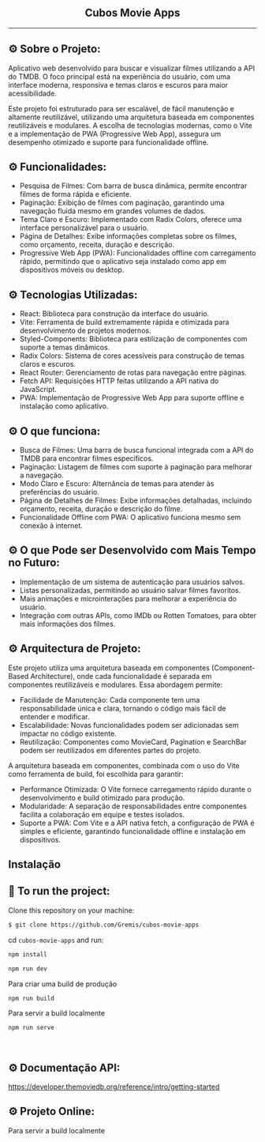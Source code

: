 <h2 align="center">Cubos Movie Apps</h2>

<hr/>

## ⚙️ Sobre o Projeto:
Aplicativo web desenvolvido para buscar e visualizar filmes utilizando a API do TMDB. O foco principal está na experiência do usuário, com uma interface moderna, responsiva e temas claros e escuros para maior acessibilidade.

Este projeto foi estruturado para ser escalável, de fácil manutenção e altamente reutilizável, utilizando uma arquitetura baseada em componentes reutilizáveis e modulares. A escolha de tecnologias modernas, como o Vite e a implementação de PWA (Progressive Web App), assegura um desempenho otimizado e suporte para funcionalidade offline.

## ⚙️ Funcionalidades:
- Pesquisa de Filmes: Com barra de busca dinâmica, permite encontrar filmes de forma rápida e eficiente.
- Paginação: Exibição de filmes com paginação, garantindo uma navegação fluida mesmo em grandes volumes de dados.
- Tema Claro e Escuro: Implementado com Radix Colors, oferece uma interface personalizável para o usuário.
- Página de Detalhes: Exibe informações completas sobre os filmes, como orçamento, receita, duração e descrição.
- Progressive Web App (PWA): Funcionalidades offline com carregamento rápido, permitindo que o aplicativo seja instalado como app em dispositivos móveis ou desktop.

## ⚙️ Tecnologias Utilizadas:

- React: Biblioteca para construção da interface do usuário.
- Vite: Ferramenta de build extremamente rápida e otimizada para desenvolvimento de projetos modernos.
- Styled-Components: Biblioteca para estilização de componentes com suporte a temas dinâmicos.
- Radix Colors: Sistema de cores acessíveis para construção de temas claros e escuros.
- React Router: Gerenciamento de rotas para navegação entre páginas.
- Fetch API: Requisições HTTP feitas utilizando a API nativa do JavaScript.
- PWA: Implementação de Progressive Web App para suporte offline e instalação como aplicativo.


## ⚙️ O que funciona:
- Busca de Filmes: Uma barra de busca funcional integrada com a API do TMDB para encontrar filmes específicos.
- Paginação: Listagem de filmes com suporte à paginação para melhorar a navegação.
- Modo Claro e Escuro: Alternância de temas para atender às preferências do usuário.
- Página de Detalhes de Filmes: Exibe informações detalhadas, incluindo orçamento, receita, duração e descrição do filme.
- Funcionalidade Offline com PWA: O aplicativo funciona mesmo sem conexão à internet.

## ⚙️ O que Pode ser Desenvolvido com Mais Tempo no Futuro:
- Implementação de um sistema de autenticação para usuários salvos.
- Listas personalizadas, permitindo ao usuário salvar filmes favoritos.
- Mais animações e microinterações para melhorar a experiência do usuário.
- Integração com outras APIs, como IMDb ou Rotten Tomatoes, para obter mais informações dos filmes.

## ⚙️ Arquitectura de Projeto:
Este projeto utiliza uma arquitetura baseada em componentes (Component-Based Architecture), onde cada funcionalidade é separada em componentes reutilizáveis e modulares. Essa abordagem permite:

- Facilidade de Manutenção: Cada componente tem uma responsabilidade única e clara, tornando o código mais fácil de entender e modificar.
- Escalabilidade: Novas funcionalidades podem ser adicionadas sem impactar no código existente.
- Reutilização: Componentes como MovieCard, Pagination e SearchBar podem ser reutilizados em diferentes partes do projeto.

A arquitetura baseada em componentes, combinada com o uso do Vite como ferramenta de build, foi escolhida para garantir:

- Performance Otimizada: O Vite fornece carregamento rápido durante o desenvolvimento e build otimizado para produção.
- Modularidade: A separação de responsabilidades entre componentes facilita a colaboração em equipe e testes isolados.
- Suporte a PWA: Com Vite e a API nativa fetch, a configuração de PWA é simples e eficiente, garantindo funcionalidade offline e instalação em dispositivos.

## Instalação

## 🏁 To run the project:

Clone this repository on your machine:

```bash
$ git clone https://github.com/Gremis/cubos-movie-apps
```

cd `cubos-movie-apps` and run:

```bash
npm install
```

```bash
npm run dev
```

Para criar uma build de produção

```bash
npm run build
```

Para servir a build localmente

```bash
npm run serve
```

<br/>


## ⚙️ Documentação API:

https://developer.themoviedb.org/reference/intro/getting-started

## ⚙️ Projeto Online:

Para servir a build localmente
